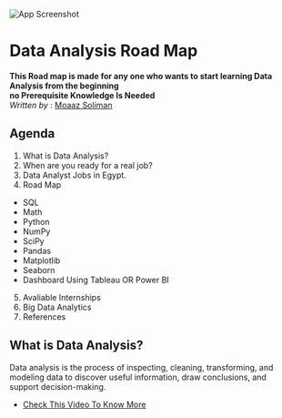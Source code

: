 ![App Screenshot](https://images.pexels.com/photos/669610/pexels-photo-669610.jpeg?auto=compress&cs=tinysrgb&w=1260&h=750&dpr=1)

# Data Analysis Road Map
**This Road map is made for any one who wants to start learning Data Analysis from the beginning \
no Prerequisite Knowledge Is Needed** \
*Written by* : [Moaaz Soliman](https://www.linkedin.com/in/moaazsolomon/)

## Agenda
1. What is Data Analysis?
2. When are you ready for a real job?
3. Data Analyst Jobs in Egypt.
4. Road Map
- SQL
- Math 
- Python
- NumPy
- SciPy
- Pandas
- Matplotlib
- Seaborn
- Dashboard Using Tableau OR Power BI
5. Avaliable Internships
6. Big Data Analytics
7. References
## What is Data Analysis?
Data analysis is the process of inspecting, cleaning, transforming, and modeling data to discover useful information, draw conclusions, and support decision-making.
 - [Check This Video To Know More](https://www.youtube.com/watch?v=VykLcJ0kdB4&t=244s)
